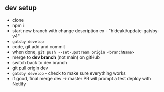 ## dev setup

- clone
- npm i
- start new branch with change description ex - "hideaki/update-gatsby-v4"
- `gatsby develop`
- code, git add and commit
- when done, `git push --set-upstream origin <branchName>`
- merge to <strong>dev branch</strong> (not main) on gitHub
- switch back to dev branch
- git pull origin dev
- `gatsby develop` - check to make sure everything works
- if good, final merge dev -> master PR will prompt a test deploy with Netlify
